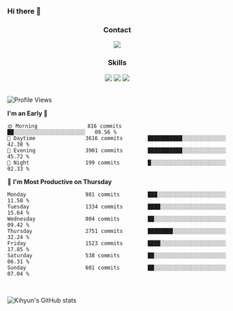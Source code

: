 ### Hi there 👋

<!--
**Key5771/Key5771** is a ✨ _special_ ✨ repository because its `README.md` (this file) appears on your GitHub profile.

Here are some ideas to get you started:

- 🔭 I’m currently working on ...
- 🌱 I’m currently learning ...
- 👯 I’m looking to collaborate on ...
- 🤔 I’m looking for help with ...
- 💬 Ask me about ...
- 📫 How to reach me: ...
- 😄 Pronouns: ...
- ⚡ Fun fact: ...
-->

<h3 align="center">Contact</h3>
<div align="center">
  <a href="mailto:ksj57715@gmail.com"><img src="https://img.shields.io/badge/Gmail-D14836?style=for-the-badge&logo=gmail&logoColor=white"/></a>
</div>

<h3 align="center">Skills</h3>
<div align="center">
  <img src="https://img.shields.io/badge/iOS-000000?style=for-the-badge&logo=ios&logoColor=white"/>
  <img src="https://img.shields.io/badge/Swift-FA7343?style=for-the-badge&logo=swift&logoColor=white"/>
  <img src="https://img.shields.io/badge/Xcode-007ACC?style=for-the-badge&logo=Xcode&logoColor=white"/>
</div>

<br>

<!--START_SECTION:waka-->
![Profile Views](http://img.shields.io/badge/Profile%20Views-1-blue)

**I'm an Early 🐤** 

```text
🌞 Morning                816 commits         ██░░░░░░░░░░░░░░░░░░░░░░░   09.56 % 
🌆 Daytime                3616 commits        ███████████░░░░░░░░░░░░░░   42.38 % 
🌃 Evening                3901 commits        ███████████░░░░░░░░░░░░░░   45.72 % 
🌙 Night                  199 commits         █░░░░░░░░░░░░░░░░░░░░░░░░   02.33 % 
```
📅 **I'm Most Productive on Thursday** 

```text
Monday                   981 commits         ███░░░░░░░░░░░░░░░░░░░░░░   11.50 % 
Tuesday                  1334 commits        ████░░░░░░░░░░░░░░░░░░░░░   15.64 % 
Wednesday                804 commits         ██░░░░░░░░░░░░░░░░░░░░░░░   09.42 % 
Thursday                 2751 commits        ████████░░░░░░░░░░░░░░░░░   32.24 % 
Friday                   1523 commits        ████░░░░░░░░░░░░░░░░░░░░░   17.85 % 
Saturday                 538 commits         ██░░░░░░░░░░░░░░░░░░░░░░░   06.31 % 
Sunday                   601 commits         ██░░░░░░░░░░░░░░░░░░░░░░░   07.04 % 
```



<!--END_SECTION:waka-->

<br>


![Kihyun's GitHub stats](https://github-readme-stats.vercel.app/api?username=key5771&show_icons=true&theme=radical)
